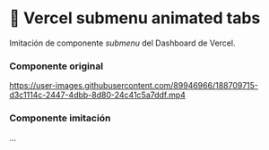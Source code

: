 # 🧈 Vercel submenu animated tabs
Imitación de componente *submenu* del Dashboard de Vercel.

### Componente original

https://user-images.githubusercontent.com/89946966/188709715-d3c1114c-2447-4dbb-8d80-24c41c5a7ddf.mp4

### Componente imitación<br>
...
